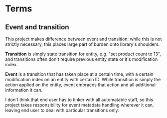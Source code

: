 # Terms

## Event and transition

This project makes difference between event and transition; while this 
is not strictly necessary, this places large part of burden onto 
library's shoulders.

**Transition** is simply state transition for entity, e.g. "set product 
count to 13", and transitions often don't require previous entity state
or it's modification index.

**Event** is a transition that has taken place at a certain time, with
a certain modification index on an entity with certain ID. While 
transition is simply the action applied on the entity, event embraces 
that action and all additional information it can.

I don't think that end user has to tinker with all automatable staff,
so this project takes responsibility for event metadata handling 
wherever it can, leaving end user to deal with particular transitions 
only.